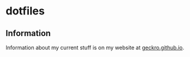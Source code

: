 # dotfiles

## Information
Information about my current stuff is on my website at [geckro.github.io](https://geckro.github.io).
